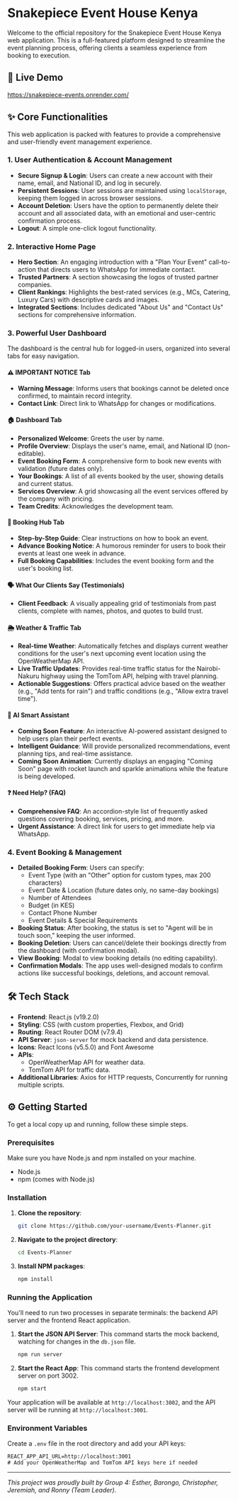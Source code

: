 # Snakepiece Event House Kenya

Welcome to the official repository for the Snakepiece Event House Kenya web application. This is a full-featured platform designed to streamline the event planning process, offering clients a seamless experience from booking to execution.

## 🚀 Live Demo

https://snakepiece-events.onrender.com/

## ✨ Core Functionalities

This web application is packed with features to provide a comprehensive and user-friendly event management experience.

### 1. User Authentication & Account Management
- **Secure Signup & Login**: Users can create a new account with their name, email, and National ID, and log in securely.
- **Persistent Sessions**: User sessions are maintained using `localStorage`, keeping them logged in across browser sessions.
- **Account Deletion**: Users have the option to permanently delete their account and all associated data, with an emotional and user-centric confirmation process.
- **Logout**: A simple one-click logout functionality.

### 2. Interactive Home Page
- **Hero Section**: An engaging introduction with a "Plan Your Event" call-to-action that directs users to WhatsApp for immediate contact.
- **Trusted Partners**: A section showcasing the logos of trusted partner companies.
- **Client Rankings**: Highlights the best-rated services (e.g., MCs, Catering, Luxury Cars) with descriptive cards and images.
- **Integrated Sections**: Includes dedicated "About Us" and "Contact Us" sections for comprehensive information.

### 3. Powerful User Dashboard

The dashboard is the central hub for logged-in users, organized into several tabs for easy navigation.

#### ⚠️ IMPORTANT NOTICE Tab
- **Warning Message**: Informs users that bookings cannot be deleted once confirmed, to maintain record integrity.
- **Contact Link**: Direct link to WhatsApp for changes or modifications.

#### 🏠 Dashboard Tab
- **Personalized Welcome**: Greets the user by name.
- **Profile Overview**: Displays the user's name, email, and National ID (non-editable).
- **Event Booking Form**: A comprehensive form to book new events with validation (future dates only).
- **Your Bookings**: A list of all events booked by the user, showing details and current status.
- **Services Overview**: A grid showcasing all the event services offered by the company with pricing.
- **Team Credits**: Acknowledges the development team.

#### 📅 Booking Hub Tab
- **Step-by-Step Guide**: Clear instructions on how to book an event.
- **Advance Booking Notice**: A humorous reminder for users to book their events at least one week in advance.
- **Full Booking Capabilities**: Includes the event booking form and the user's booking list.

#### 🗣️ What Our Clients Say (Testimonials)
- **Client Feedback**: A visually appealing grid of testimonials from past clients, complete with names, photos, and quotes to build trust.

#### 🌦️ Weather & Traffic Tab
- **Real-time Weather**: Automatically fetches and displays current weather conditions for the user's next upcoming event location using the OpenWeatherMap API.
- **Live Traffic Updates**: Provides real-time traffic status for the Nairobi-Nakuru highway using the TomTom API, helping with travel planning.
- **Actionable Suggestions**: Offers practical advice based on the weather (e.g., "Add tents for rain") and traffic conditions (e.g., "Allow extra travel time").

#### 🤖 AI Smart Assistant
- **Coming Soon Feature**: An interactive AI-powered assistant designed to help users plan their perfect events.
- **Intelligent Guidance**: Will provide personalized recommendations, event planning tips, and real-time assistance.
- **Coming Soon Animation**: Currently displays an engaging "Coming Soon" page with rocket launch and sparkle animations while the feature is being developed.

#### ❓ Need Help? (FAQ)
- **Comprehensive FAQ**: An accordion-style list of frequently asked questions covering booking, services, pricing, and more.
- **Urgent Assistance**: A direct link for users to get immediate help via WhatsApp.

### 4. Event Booking & Management
- **Detailed Booking Form**: Users can specify:
  - Event Type (with an "Other" option for custom types, max 200 characters)
  - Event Date & Location (future dates only, no same-day bookings)
  - Number of Attendees
  - Budget (in KES)
  - Contact Phone Number
  - Event Details & Special Requirements
- **Booking Status**: After booking, the status is set to "Agent will be in touch soon," keeping the user informed.
- **Booking Deletion**: Users can cancel/delete their bookings directly from the dashboard (with confirmation modal).
- **View Booking**: Modal to view booking details (no editing capability).
- **Confirmation Modals**: The app uses well-designed modals to confirm actions like successful bookings, deletions, and account removal.

## 🛠️ Tech Stack

- **Frontend**: React.js (v19.2.0)
- **Styling**: CSS (with custom properties, Flexbox, and Grid)
- **Routing**: React Router DOM (v7.9.4)
- **API Server**: `json-server` for mock backend and data persistence.
- **Icons**: React Icons (v5.5.0) and Font Awesome
- **APIs**:
  - OpenWeatherMap API for weather data.
  - TomTom API for traffic data.
- **Additional Libraries**: Axios for HTTP requests, Concurrently for running multiple scripts.

## ⚙️ Getting Started

To get a local copy up and running, follow these simple steps.

### Prerequisites

Make sure you have Node.js and npm installed on your machine.
*   Node.js
*   npm (comes with Node.js)

### Installation

1.  **Clone the repository**:
    ```bash
    git clone https://github.com/your-username/Events-Planner.git
    ```
2.  **Navigate to the project directory**:
    ```bash
    cd Events-Planner
    ```
3.  **Install NPM packages**:
    ```bash
    npm install
    ```

### Running the Application

You'll need to run two processes in separate terminals: the backend API server and the frontend React application.

1.  **Start the JSON API Server**:
    This command starts the mock backend, watching for changes in the `db.json` file.
    ```bash
    npm run server
    ```
2.  **Start the React App**:
    This command starts the frontend development server on port 3002.
    ```bash
    npm start
    ```

Your application will be available at `http://localhost:3002`, and the API server will be running at `http://localhost:3001`.

### Environment Variables

Create a `.env` file in the root directory and add your API keys:
```
REACT_APP_API_URL=http://localhost:3001
# Add your OpenWeatherMap and TomTom API keys here if needed
```

---

*This project was proudly built by Group 4: Esther, Barongo, Christopher, Jeremiah, and Ronny (Team Leader).*
